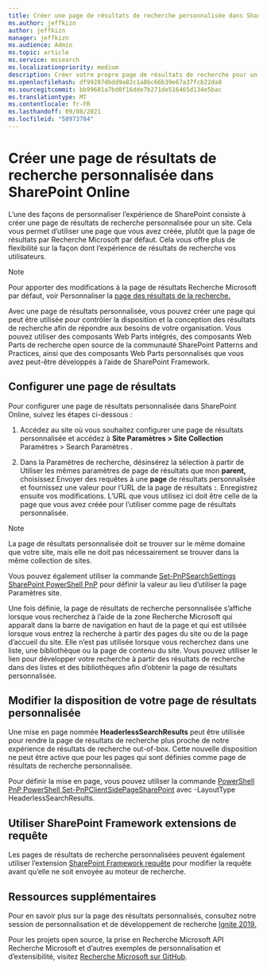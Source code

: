 ```yaml
---
title: Créer une page de résultats de recherche personnalisée dans SharePoint Online
ms.author: jeffkizn
author: jeffkizn
manager: jeffkizn
ms.audience: Admin
ms.topic: article
ms.service: mssearch
ms.localizationpriority: medium
description: Créer votre propre page de résultats de recherche pour un site SharePoint Online
ms.openlocfilehash: df99287dbdd9a82c1a8bc66b39e67a37fcb22da8
ms.sourcegitcommit: bb99601a7bd0f16dde7b271de516465d134e5bac
ms.translationtype: MT
ms.contentlocale: fr-FR
ms.lasthandoff: 09/08/2021
ms.locfileid: "58973784"
---
```

# <a name="create-a-custom-search-results-page-in-sharepoint-online"></a>Créer une page de résultats de recherche personnalisée dans SharePoint Online

L’une des façons de personnaliser l’expérience de SharePoint consiste à créer une page de résultats de recherche personnalisée pour un site. Cela vous permet d’utiliser une page que vous avez créée, plutôt que la page de résultats par Recherche Microsoft par défaut. Cela vous offre plus de flexibilité sur la façon dont l’expérience de résultats de recherche vos utilisateurs.

>[!NOTE]
> Pour apporter des modifications à la page de résultats Recherche Microsoft par défaut, voir Personnaliser la [page des résultats de la recherche.](customize-search-page.md)

Avec une page de résultats personnalisée, vous pouvez créer une page qui peut être utilisée pour contrôler la disposition et la conception des résultats de recherche afin de répondre aux besoins de votre organisation. Vous pouvez utiliser des composants Web Parts intégrés, des composants Web Parts de recherche open source de la communauté SharePoint Patterns and Practices, ainsi que des composants Web Parts personnalisés que vous avez peut-être développés à l’aide de SharePoint Framework.

## <a name="configure-a-results-page"></a>Configurer une page de résultats

Pour configurer une page de résultats personnalisée dans SharePoint Online, suivez les étapes ci-dessous :

1. Accédez au site où vous souhaitez configurer une page de résultats personnalisée et accédez à **Site Paramètres > Site Collection** Paramètres > Search Paramètres .

2. Dans la Paramètres de recherche, désinsérez la sélection à partir de Utiliser les mêmes paramètres de page de résultats que mon **parent,** choisissez Envoyer des requêtes à une **page** de résultats personnalisée et fournissez une valeur pour l’URL de la page de résultats **:**. Enregistrez ensuite vos modifications. L’URL que vous utilisez ici doit être celle de la page que vous avez créée pour l’utiliser comme page de résultats personnalisée.

>[!NOTE]
> La page de résultats personnalisée doit se trouver sur le même domaine que votre site, mais elle ne doit pas nécessairement se trouver dans la même collection de sites.  

Vous pouvez également utiliser la commande [Set-PnPSearchSettings SharePoint PowerShell PnP](/powershell/module/sharepoint-pnp/set-pnpsearchsettings?view=sharepoint-ps) pour définir la valeur au lieu d’utiliser la page Paramètres site.

Une fois définie, la page de résultats de recherche personnalisée s’affiche lorsque vous recherchez à l’aide de la zone Recherche Microsoft qui apparaît dans la barre de navigation en haut de la page et qui est utilisée lorsque vous entrez la recherche à partir des pages du site ou de la page d’accueil du site. Elle n’est pas utilisée lorsque vous recherchez dans une liste, une bibliothèque ou la page de contenu du site. Vous pouvez utiliser le lien pour développer votre recherche à partir des résultats de recherche dans des listes et des bibliothèques afin d’obtenir la page de résultats personnalisée.

## <a name="change-the-layout-of-your-custom-results-page"></a>Modifier la disposition de votre page de résultats personnalisée

Une mise en page nommée **HeaderlessSearchResults** peut être utilisée pour rendre la page de résultats de recherche plus proche de notre expérience de résultats de recherche out-of-box. Cette nouvelle disposition ne peut être active que pour les pages qui sont définies comme page de résultats de recherche personnalisée.

Pour définir la mise en page, vous pouvez utiliser la commande [PowerShell PnP PowerShell Set-PnPClientSidePageSharePoint](/powershell/module/sharepoint-pnp/set-pnpclientsidepage?view=sharepoint-ps) avec -LayoutType HeaderlessSearchResults.

## <a name="use-sharepoint-framework-query-extensions"></a>Utiliser SharePoint Framework extensions de requête

Les pages de résultats de recherche personnalisées peuvent également utiliser l’extension [SharePoint Framework requête](/sharepoint/dev/spfx/building-search-extensions) pour modifier la requête avant qu’elle ne soit envoyée au moteur de recherche.

## <a name="additional-resources"></a>Ressources supplémentaires

Pour en savoir plus sur la page des résultats personnalisés, consultez notre session de personnalisation et de développement de recherche [Ignite 2019.](https://myignite.techcommunity.microsoft.com/sessions/85238?source=sessions)

Pour les projets open source, la prise en Recherche Microsoft API Recherche Microsoft et d’autres exemples de personnalisation et d’extensibilité, visitez [Recherche Microsoft sur GitHub](https://github.com/microsoft-search).